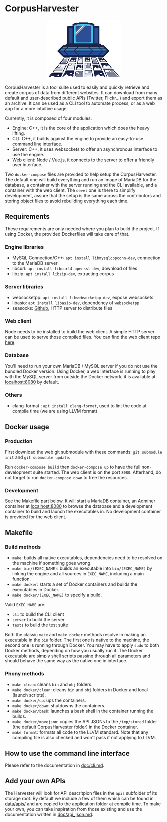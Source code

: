 # CorpusHarvester

<p align="center">
    <img src="img/moissonneuse.png"/>
</p>

CorpusHarvester is a tool suite used to easily and quickly retrieve and create corpus of data from different websites. It can download from many default and user-described public APIs (Twitter, Flickr...) and export them as an archive. It can be used as a CLI tool to automate process, or as a web app for a more intuitive usage.

Currently, it is composed of four modules:
- Engine: C++, it is the core of the application which does the heavy lifting.
- CLI: C++, it builds against the engine to provide an easy-to-use command line interface.
- Server: C++, it uses websockets to offer an asynchronous interface to use the engine.
- Web client: Node / Vue.js, it connects to the server to offer a friendly user interface.

Two `docker-compose` files are provided to help setup the CorpusHarvester. The default one will build everything and run an image of MariaDB for the database, a container with the server running and the CLI available, and a container with the web client. The `devel` one is there to simplify development, assure that the setup is the same across the contributors and storing object files to avoid rebuilding everything each time.

## Requirements
These requirements are only needed where you plan to build the project. If using Docker, the provided Dockerfiles will take care of that.

### Engine libraries
- MySQL Connection/C++: `apt install libmysqlcppconn-dev`, connection to the MariaDB server
- libcurl: `apt install libcurl4-openssl-dev`, download of files
- libzip: `apt install libzip-dev`, extracting corpus

### Server libraries
- websocketpp: `apt install libwebsocketpp-dev`, expose websockets
- libasio: `apt install libasio-dev`, dependency of `websocketpp`
- seasocks: [Github](https://github.com/mattgodbolt/seasocks), HTTP server to distribute files

### Web client
Node needs to be installed to build the web client. A simple HTTP server can be used to serve those compiled files. You can find the web client repo [here](https://github.com/HarvestersCrew/CorpusHarvesterWeb).

### Database
You'll need to run your own MariaDB / MySQL server if you do not use the bundled Docker version.
Using Docker, a web interface is running to play with the MySQL server from outside the Docker network, it is available at [localhost:8080](http://localhost:8080) by default.

### Others
- clang-format : `apt install clang-format`, used to lint the code at compile time (we are using LLVM format)

## Docker usage

### Production
First download the web git submodule with these commands: `git submodule init` and `git submodule update`.

Run `docker-compose build` then `docker-compose up` to have the full non-development suite started. The web client is on the port `8080`. Afterhand, do not forget to run `docker-compose down` to free the resources.

### Development
See the Makefile part below. It will start a MariaDB container, an Adminer container at [localhost:8080](http://localhost:8080) to browse the database and a development container to build and launch the executables in. No development container is provided for the web client.

## Makefile

### Build methods
- `make`: builds all native executables, dependencies need to be resolved on the machine if something goes wrong.
- `make bin/(EXEC_NAME)`: builds an executable into `bin/(EXEC_NAME)` by linking the engine and all sources in `EXEC_NAME`, including a main function.
- `make docker`: starts a set of Docker containers and builds the executables in Docker.
- `make docker/(EXEC_NAME)` to specify a build.

Valid `EXEC_NAME` are:
- `cli` to build the CLI client
- `server` to build the server
- `tests` to build the test suite

Both the classic `make` and `make docker` methods resolve in making an executable in the `bin` folder. The first one is native to the machine, the second one is running through Docker. You may have to apply `sudo` to both Docker methods, depending on how you usually run it. The Docker executable are simply shell scripts passing through all parameters and should behave the same way as the native one in interface.

### Phony methods
- `make clean`: cleans `bin` and `obj` folders.
- `make docker/clean`: cleans `bin` and `obj` folders in Docker and local (launch scripts).
- `make docker/up`: ups the containers.
- `make docker/down`: shutdowns the containers.
- `make docker/bash`: launches a bash shell in the container running the builds.
- `make docker/movejson`: copies the API JSONs to the `/tmp/stored` folder (the default CorpusHarvester folder) in the Docker container.
- `make format`: formats all code to the LLVM standard. Note that any compiling file is also checked and won't pass if not applying to LLVM.

## How to use the command line interface
Please refer to the documentation in [doc/cli.md](doc/cli.md).

## Add your own APIs
The Harvester will look for API descritpion files in the `apis` subfolder of its storage root. By default we include a few of them which can be found in [data/apis/](data/apis/) and are copied to the application folder at compile time. To make your own, you can take inspiration from those existing and use the documentation written in [doc/api_json.md](doc/api_json.md).
